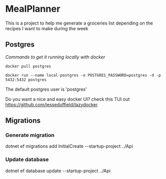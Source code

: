 # MealPlanner
This is a project to help me generate a groceries list depending on the recipes I want to make during the week

## Postgres

*Commands to get it running locally with docker*

`docker pull postgres`

`docker run --name local-postgres -e POSTGRES_PASSWORD=postgres -d -p 5432:5432 postgres`

The default postgres user is 'postgres'

Do you want a nice and easy docker UI? check this TUI out https://github.com/jesseduffield/lazydocker

## Migrations

### Generate migration
dotnet ef migrations add InitialCreate --startup-project ../Api

### Update database
dotnet ef database update --startup-project ../Api